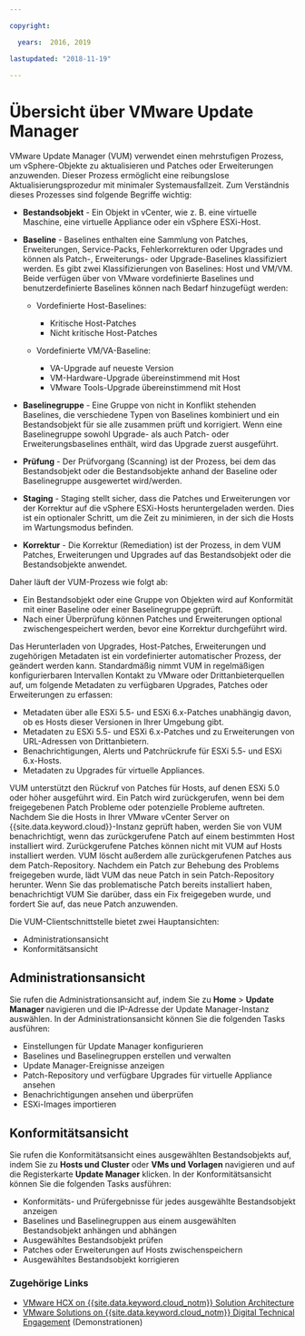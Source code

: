 ```yaml
---

copyright:

  years:  2016, 2019

lastupdated: "2018-11-19"

---
```


# Übersicht über VMware Update Manager

VMware Update Manager (VUM) verwendet einen mehrstufigen Prozess, um vSphere-Objekte zu aktualisieren und Patches oder Erweiterungen anzuwenden. Dieser Prozess ermöglicht eine reibungslose Aktualisierungsprozedur mit minimaler Systemausfallzeit. Zum Verständnis dieses Prozesses sind folgende Begriffe wichtig:
* **Bestandsobjekt** - Ein Objekt in vCenter, wie z. B. eine virtuelle Maschine, eine virtuelle Appliance oder ein vSphere ESXi-Host.
* **Baseline** - Baselines enthalten eine Sammlung von Patches, Erweiterungen, Service-Packs, Fehlerkorrekturen oder Upgrades und können als Patch-, Erweiterungs- oder Upgrade-Baselines klassifiziert werden. Es gibt zwei Klassifizierungen von Baselines: Host und VM/VM. Beide verfügen über von VMware vordefinierte Baselines und benutzerdefinierte Baselines können nach Bedarf hinzugefügt werden:
  - Vordefinierte Host-Baselines:
    - Kritische Host-Patches
    - Nicht kritische Host-Patches

  - Vordefinierte VM/VA-Baseline:
    - VA-Upgrade auf neueste Version
    - VM-Hardware-Upgrade übereinstimmend mit Host
    - VMware Tools-Upgrade übereinstimmend mit Host

* **Baselinegruppe** - Eine Gruppe von nicht in Konflikt stehenden Baselines, die verschiedene Typen von Baselines kombiniert und ein Bestandsobjekt für sie alle zusammen prüft und korrigiert. Wenn eine Baselinegruppe sowohl Upgrade- als auch Patch- oder Erweiterungsbaselines enthält, wird das Upgrade zuerst ausgeführt.
* **Prüfung** - Der Prüfvorgang (Scanning) ist der Prozess, bei dem das Bestandsobjekt oder die Bestandsobjekte anhand der Baseline oder Baselinegruppe ausgewertet wird/werden.
* **Staging** - Staging stellt sicher, dass die Patches und Erweiterungen vor der Korrektur auf die vSphere ESXi-Hosts heruntergeladen werden. Dies ist ein optionaler Schritt, um die Zeit zu minimieren, in der sich die Hosts im Wartungsmodus befinden.
* **Korrektur** - Die Korrektur (Remediation) ist der Prozess, in dem VUM Patches, Erweiterungen und Upgrades auf das Bestandsobjekt oder die Bestandsobjekte anwendet.

Daher läuft der VUM-Prozess wie folgt ab:
* Ein Bestandsobjekt oder eine Gruppe von Objekten wird auf Konformität mit einer Baseline oder einer Baselinegruppe geprüft.
* Nach einer Überprüfung können Patches und Erweiterungen optional zwischengespeichert werden, bevor eine Korrektur durchgeführt wird.

Das Herunterladen von Upgrades, Host-Patches, Erweiterungen und zugehörigen Metadaten ist ein vordefinierter automatischer Prozess, der geändert werden kann. Standardmäßig nimmt VUM in regelmäßigen konfigurierbaren Intervallen Kontakt zu VMware oder Drittanbieterquellen auf, um folgende Metadaten zu verfügbaren Upgrades, Patches oder Erweiterungen zu erfassen:

* Metadaten über alle ESXi 5.5- und ESXi 6.x-Patches unabhängig davon, ob es Hosts dieser Versionen in Ihrer Umgebung gibt.
* Metadaten zu ESXi 5.5- und ESXi 6.x-Patches und zu Erweiterungen von URL-Adressen von Drittanbietern.
* Benachrichtigungen, Alerts und Patchrückrufe für ESXi 5.5- und ESXi 6.x-Hosts.
* Metadaten zu Upgrades für virtuelle Appliances.

VUM unterstützt den Rückruf von Patches für Hosts, auf denen ESXi 5.0 oder höher ausgeführt wird. Ein Patch wird zurückgerufen, wenn bei dem freigegebenen Patch Probleme oder potenzielle Probleme auftreten. Nachdem Sie die Hosts in Ihrer VMware vCenter Server on {{site.data.keyword.cloud}}-Instanz geprüft haben, werden Sie von VUM benachrichtigt, wenn das zurückgerufene Patch auf einem bestimmten Host installiert wird. Zurückgerufene Patches können nicht mit VUM auf Hosts installiert werden. VUM löscht außerdem alle zurückgerufenen Patches aus dem Patch-Repository. Nachdem ein Patch zur Behebung des Problems freigegeben wurde, lädt VUM das neue Patch in sein Patch-Repository herunter. Wenn Sie das problematische Patch bereits installiert haben, benachrichtigt VUM Sie darüber, dass ein Fix freigegeben wurde, und fordert Sie auf, das neue Patch anzuwenden.

Die VUM-Clientschnittstelle bietet zwei Hauptansichten:
*	Administrationsansicht
*	Konformitätsansicht

##	Administrationsansicht
Sie rufen die Administrationsansicht auf, indem Sie zu **Home** > **Update Manager** navigieren und die IP-Adresse der Update Manager-Instanz auswählen. In der Administrationsansicht können Sie die folgenden Tasks ausführen:
*	Einstellungen für Update Manager konfigurieren
*	Baselines und Baselinegruppen erstellen und verwalten
*	Update Manager-Ereignisse anzeigen
*	Patch-Repository und verfügbare Upgrades für virtuelle Appliance ansehen
*	Benachrichtigungen ansehen und überprüfen
*	ESXi-Images importieren

##	Konformitätsansicht
Sie rufen die Konformitätsansicht eines ausgewählten Bestandsobjekts auf, indem Sie zu **Hosts und Cluster** oder **VMs und Vorlagen** navigieren und auf die Registerkarte **Update Manager** klicken. In der Konformitätsansicht können Sie die folgenden Tasks ausführen:
*	Konformitäts- und Prüfergebnisse für jedes ausgewählte Bestandsobjekt anzeigen
*	Baselines und Baselinegruppen aus einem ausgewählten Bestandsobjekt anhängen und abhängen
*	Ausgewähltes Bestandsobjekt prüfen
*	Patches oder Erweiterungen auf Hosts zwischenspeichern
*	Ausgewähltes Bestandsobjekt korrigieren

### Zugehörige Links

* [VMware HCX on {{site.data.keyword.cloud_notm}} Solution Architecture](https://www.ibm.com/cloud/garage/files/HCX_Architecture_Design.pdf)
* [VMware Solutions on	{{site.data.keyword.cloud_notm}} Digital Technical Engagement](https://ibm-dte.mybluemix.net/ibm-vmware) (Demonstrationen)
